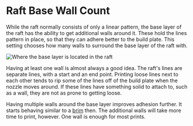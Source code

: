 Raft Base Wall Count
====
While the raft normally consists of only a linear pattern, the base layer of the raft has the ability to get additional walls around it. These hold the lines pattern in place, so that they can adhere better to the build plate. This setting chooses how many walls to surround the base layer of the raft with.

![Where the base layer is located in the raft](../images/raft_dimensions_simplified.svg)

Having at least one wall is almost always a good idea. The raft's lines are separate lines, with a start and an end point. Printing loose lines next to each other tends to rip some of the lines off of the build plate when the nozzle moves around. If these lines have something solid to attach to, such as a wall, they are not as prone to getting loose.

Having multiple walls around the base layer improves adhesion further. It starts behaving similar to a [brim](../platform_adhesion/adhesion_type.md) then. The additional walls will take more time to print, however. One wall is enough for most prints.